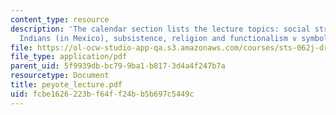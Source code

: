 ```yaml
---
content_type: resource
description: 'The calendar section lists the lecture topics: social structure of Huichol
  Indians (in Mexico), subsistence, religion and functionalism v symbolic anthropology.'
file: https://ol-ocw-studio-app-qa.s3.amazonaws.com/courses/sts-062j-drugs-politics-and-culture-spring-2006/fcbe1626223bf64ff24bb5b697c5449c_peyote_lecture.pdf
file_type: application/pdf
parent_uid: 5f9939db-bc79-9ba1-b817-3d4a4f247b7a
resourcetype: Document
title: peyote_lecture.pdf
uid: fcbe1626-223b-f64f-f24b-b5b697c5449c
---
```

